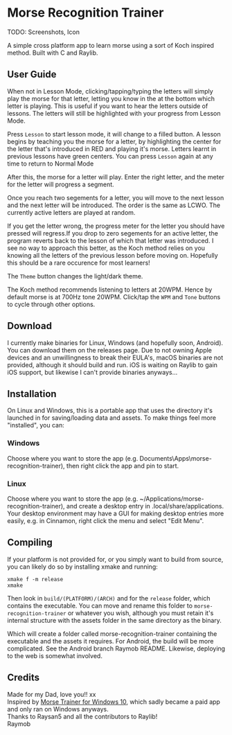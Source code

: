 # Morse Recognition Trainer

TODO: Screenshots, Icon

A simple cross platform app to learn morse using a sort of Koch inspired method. 
Built with C and Raylib.

## User Guide

When not in Lesson Mode, clicking/tapping/typing the letters will simply play the morse for that letter, letting you know in the at the bottom which letter is playing. This is useful if you want to hear the letters outside of lessons. The letters will still be highlighted with your progress from Lesson Mode.

Press `Lesson` to start lesson mode, it will change to a filled button. A lesson begins by teaching you the morse for a letter, by highlighting the center for the letter that's introduced in RED and playing it's morse. Letters learnt in previous lessons have green centers. You can press `Lesson` again at any time to return to Normal Mode

After this, the morse for a letter will play. Enter the right letter, and the meter for the letter will progress a segment.

Once you reach two segements for a letter, you will move to the next lesson and the next letter will be introduced. 
The order is the same as LCWO. The currently active letters are played at random.

If you get the letter wrong, the progress meter for the letter you should have pressed will regress.If you drop to zero segements for an active letter, the program reverts back to the lesson of which that letter was introduced. I see no way to approach this better, as the Koch method relies on you knowing all the letters of the previous lesson before moving on. Hopefully this should be a rare occurence for most learners!

The `Theme` button changes the light/dark theme.

The Koch method recommends listening to letters at 20WPM. Hence by default morse is at 700Hz tone 20WPM. Click/tap the `WPM` and `Tone` buttons to cycle through other options. 

## Download
I currently make binaries for Linux, Windows (and hopefully soon, Android). You can download them on the releases page.
Due to not owning Apple devices and an unwillingness to break their EULA's, macOS binaries are not provided, although it should build and run.
iOS is waiting on Raylib to gain iOS support, but likewise I can't provide binaries anyways...

## Installation

On Linux and Windows, this is a portable app that uses the directory it's launched in for saving/loading data and assets.
To make things feel more "installed", you can:

### Windows
Choose where you want to store the app (e.g. Documents\Apps\morse-recognition-trainer), then right click the app and pin to start.

### Linux
Choose where you want to store the app (e.g. ~/Applications/morse-recognition-trainer), and create a desktop entry in .local/share/applications.
Your desktop environment may have a GUI for making desktop entries more easily, e.g. in Cinnamon, right click the menu and select "Edit Menu".

## Compiling
If your platform is not provided for, or you simply want to build from source, you can likely do so by installing xmake and running:

```
xmake f -m release
xmake
```

Then look in `build/(PLATFORM)/(ARCH)` and for the `release` folder, which contains the executable. 
You can move and rename this folder to `morse-recognition-trainer` or whatever you wish, although you must retain it's internal structure with the assets folder in the same directory as the binary.

Which will create a folder called morse-recognition-trainer containing the executable and the assets it requires.
For Android, the build will be more complicated. See the Android branch Raymob README.
Likewise, deploying to the web is somewhat involved.

## Credits
Made for my Dad, love you!! xx <br>
Inspired by [Morse Trainer for Windows 10](https://apps.microsoft.com/detail/9wzdncrdlzhg?hl=en-us&gl=US), which sadly became a paid app and only ran on Windows anyways. <br>
Thanks to Raysan5 and all the contributors to Raylib! <br>
Raymob <br>